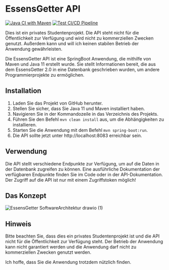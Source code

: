 # EssensGetter API

[![Java CI with Maven](https://github.com/olech2412/EssensGetter-API/actions/workflows/maven.yml/badge.svg)](https://github.com/olech2412/EssensGetter-API/actions/workflows/maven.yml)
[![Test CI/CD Pipeline](https://github.com/olech2412/EssensGetter-API/actions/workflows/TestPipeline.yml/badge.svg?branch=master)](https://github.com/olech2412/EssensGetter-API/actions/workflows/TestPipeline.yml)

Dies ist ein privates Studentenprojekt. Die API steht nicht für die Öffentlichkeit zur Verfügung und wird nicht zu kommerziellen Zwecken genutzt. Außerdem kann und will ich keinen stabilen Betrieb der Anwendung gewährleisten.

Die EssensGetter API ist eine SpringBoot Anwendung, die mithilfe von Maven und Java 11 erstellt wurde. Sie stellt Informationen bereit, die aus dem EssensGetter 2.0 in eine Datenbank geschrieben wurden, um andere Programmierprojekte zu ermöglichen.

## Installation

1. Laden Sie das Projekt von GitHub herunter.
2. Stellen Sie sicher, dass Sie Java 11 und Maven installiert haben.
3. Navigieren Sie in der Kommandozeile in das Verzeichnis des Projekts.
4. Führen Sie den Befehl `mvn clean install` aus, um die Abhängigkeiten zu installieren.
5. Starten Sie die Anwendung mit dem Befehl `mvn spring-boot:run`.
6. Die API sollte jetzt unter http://localhost:8083 erreichbar sein.

## Verwendung

Die API stellt verschiedene Endpunkte zur Verfügung, um auf die Daten in der Datenbank zugreifen zu können. Eine ausführliche Dokumentation der verfügbaren Endpunkte finden Sie im Code oder in der API-Dokumentation.
Der Zugriff auf die API ist nur mit einem Zugriffstoken möglich!

## Das Konzept
![EssensGetter SoftwareArchitektur drawio (1)](https://user-images.githubusercontent.com/76694468/212769942-63c4dd74-2664-4111-9736-429c27f669c5.png)

## Hinweis

Bitte beachten Sie, dass dies ein privates Studentenprojekt ist und die API nicht für die Öffentlichkeit zur Verfügung steht. Der Betrieb der Anwendung kann nicht garantiert werden und die Anwendung darf nicht zu kommerziellen Zwecken genutzt werden.

Ich hoffe, dass Sie die Anwendung trotzdem nützlich finden.
